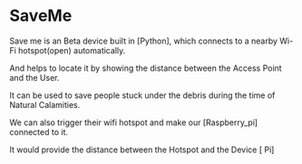 # SaveMe


Save me is an Beta device built in [Python], which connects to a nearby Wi-Fi hotspot(open) automatically. 

And helps to locate it by showing the distance between the Access Point and the User. 

It can be used to save people stuck under the debris during the time of Natural Calamities. 

We can also trigger their wifi hotspot and make our [Raspberry_pi] connected to it. 

It would provide the distance between the Hotspot and the Device [ Pi]
